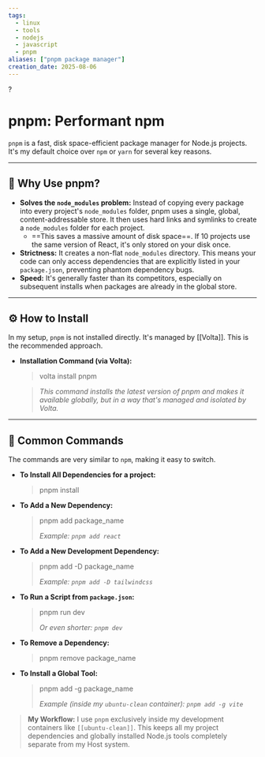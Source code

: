 ```yaml
---
tags:
  - linux
  - tools
  - nodejs
  - javascript
  - pnpm
aliases: ["pnpm package manager"]
creation_date: 2025-08-06
---
```

?
# pnpm: Performant npm

`pnpm` is a fast, disk space-efficient package manager for Node.js projects. It's my default choice over `npm` or `yarn` for several key reasons.

---
## 🤔 Why Use pnpm?

- **Solves the `node_modules` problem:** Instead of copying every package into every project's `node_modules` folder, pnpm uses a single, global, content-addressable store. It then uses hard links and symlinks to create a `node_modules` folder for each project.
  - ==This saves a massive amount of disk space==. If 10 projects use the same version of React, it's only stored on your disk once.
- **Strictness:** It creates a non-flat `node_modules` directory. This means your code can only access dependencies that are explicitly listed in your `package.json`, preventing phantom dependency bugs.
- **Speed:** It's generally faster than its competitors, especially on subsequent installs when packages are already in the global store.

---
## ⚙️ How to Install
In my setup, `pnpm` is not installed directly. It's managed by [[Volta]]. This is the recommended approach.

- **Installation Command (via Volta):**
  > volta install pnpm

  > *This command installs the latest version of pnpm and makes it available globally, but in a way that's managed and isolated by Volta.*

---
## 🚀 Common Commands

The commands are very similar to `npm`, making it easy to switch.

- **To Install All Dependencies for a project:**
  > pnpm install

- **To Add a New Dependency:**
  > pnpm add package_name
  >
  > *Example: `pnpm add react`*

- **To Add a New Development Dependency:**
  > pnpm add -D package_name
  >
  > *Example: `pnpm add -D tailwindcss`*

- **To Run a Script from `package.json`:**
  > pnpm run dev
  >
  > *Or even shorter: `pnpm dev`*

- **To Remove a Dependency:**
  > pnpm remove package_name

- **To Install a Global Tool:**
  > pnpm add -g package_name
  >
  > *Example (inside my `ubuntu-clean` container): `pnpm add -g vite`*

> **My Workflow:** I use `pnpm` exclusively inside my development containers like `[[ubuntu-clean]]`. This keeps all my project dependencies and globally installed Node.js tools completely separate from my Host system.